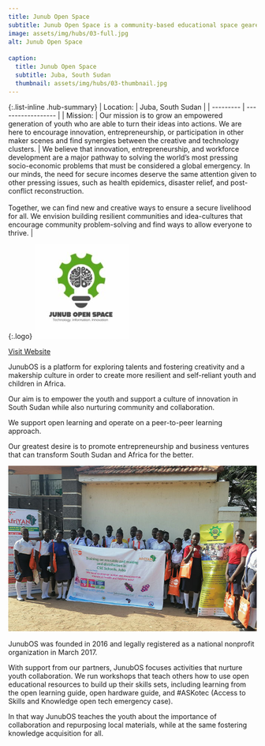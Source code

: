 ```yaml
---
title: Junub Open Space
subtitle: Junub Open Space is a community-based educational space geared towards peacebuilding among youth by exposing them to knowledge, providing access to facilities that enhance skills and skill-learning, and fostering peer networks.
image: assets/img/hubs/03-full.jpg
alt: Junub Open Space

caption:
  title: Junub Open Space
  subtitle: Juba, South Sudan
  thumbnail: assets/img/hubs/03-thumbnail.jpg
---
```


{:.list-inline .hub-summary}
| Location: | Juba, South Sudan |
| --------- | ------------------ |
| Mission:  | Our mission is to grow an empowered generation of youth who are able to turn their ideas into actions. We are here to encourage innovation, entrepreneurship, or participation in other maker scenes and find synergies between the creative and technology clusters.  |
We believe that innovation, entrepreneurship, and workforce development are a major pathway to solving the world’s most pressing socio-economic problems that must be considered a global emergency. In our minds, the need for secure incomes deserve the same attention given to other pressing issues, such as health epidemics, disaster relief, and post-conflict reconstruction. <br /> <br />Together, we can find new and creative ways to ensure a secure livelihood for all. We envision building resilient communities and idea-cultures that encourage community problem-solving and find ways to allow everyone to thrive.  |

{:.logo}
![Junub Open Space](assets/img/hubs/03-logo.png)

<a href="https://junubos.org/" class="btn btn-primary visit-website" target="_blank">Visit Website</a>   <a href="https://twitter.com/junubos" class="btn btn-primary visit-website" target="_blank"><i class="fab fa-twitter"></i></a>  <a href="https://www.facebook.com/Junubopenspace/" class="btn btn-primary visit-website" target="_blank"><i class="fab fa-facebook-f"></i></a>  <a href="https://www.linkedin.com/company/junubopenspace/" class="btn btn-primary visit-website" target="_blank"><i class="fab fa-linkedin"></i></a>


JunubOS is a platform for exploring talents and fostering creativity and a makership culture in order to create more resilient and self-reliant youth and children in Africa.

Our aim is to empower the youth and support a culture of innovation in South Sudan while also nurturing community and collaboration.

We support open learning and operate on a peer-to-peer learning approach.

Our greatest desire is to promote entrepreneurship and business ventures that can transform South Sudan and Africa for the better.

![Junub Open Space](assets/img/hubs/03-content.jpg)

JunubOS was founded in 2016 and legally registered as a national nonprofit organization in March 2017.

With support from our partners, JunubOS focuses activities that nurture youth collaboration. We run workshops that teach others how to use open educational resources to build up their skills sets, including learning from the open learning guide, open hardware guide, and #ASKotec (Access to Skills and Knowledge open tech emergency case). 

In that way JunubOS teaches the youth about the importance of collaboration and repurposing local materials, while at the same fostering knowledge acquisition for all.
